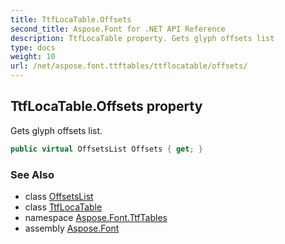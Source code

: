 ```yaml
---
title: TtfLocaTable.Offsets
second_title: Aspose.Font for .NET API Reference
description: TtfLocaTable property. Gets glyph offsets list
type: docs
weight: 10
url: /net/aspose.font.ttftables/ttflocatable/offsets/
---
```

## TtfLocaTable.Offsets property

Gets glyph offsets list.

```csharp
public virtual OffsetsList Offsets { get; }
```

### See Also

* class [OffsetsList](../../ttflocatable.offsetslist/)
* class [TtfLocaTable](../)
* namespace [Aspose.Font.TtfTables](../../../aspose.font.ttftables/)
* assembly [Aspose.Font](../../../)


